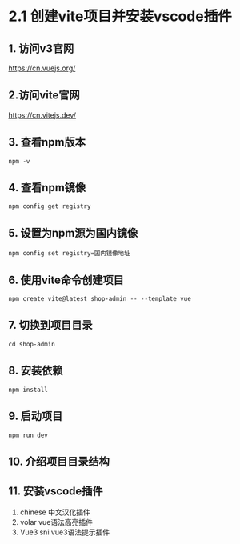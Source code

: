 # 2.1 创建vite项目并安装vscode插件

## 1. 访问v3官网

https://cn.vuejs.org/



## 2.访问vite官网

https://cn.vitejs.dev/

 

## 3. 查看npm版本

`npm -v`



## 4. 查看npm镜像

`npm config get registry`



## 5. 设置为npm源为国内镜像

`npm config set registry=国内镜像地址`



## 6. 使用vite命令创建项目

`npm create vite@latest shop-admin -- --template vue`



## 7. 切换到项目目录

`cd shop-admin`

## 8. 安装依赖

`npm install`

## 9. 启动项目

`npm run dev`

## 10. 介绍项目目录结构



## 11. 安装vscode插件

1. chinese 中文汉化插件
2. volar vue语法高亮插件
3. Vue3 sni vue3语法提示插件